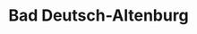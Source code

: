 ---
title: Bad Deutsch-Altenburg
url: /bad-deutsch-altenburg/
latitude: 48.134
longitude: 16.906
---